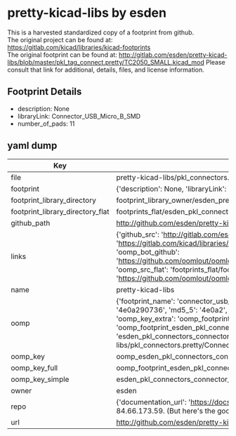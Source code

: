 # pretty-kicad-libs by esden  
This is a harvested standardized copy of a footprint from github.  
The original project can be found at:  
https://gitlab.com/kicad/libraries/kicad-footprints  
The original footprint can be found at:
http://gitlab.com/esden/pretty-kicad-libs/blob/master/pkl_tag_connect.pretty/TC2050_SMALL.kicad_mod
Please consult that link for additional, details, files, and license information.  
## Footprint Details
* description: None  
* libraryLink: Connector_USB_Micro_B_SMD  
* number_of_pads: 11  
## yaml dump  
| Key | Value |  
| --- | --- |  
| file | pretty-kicad-libs/pkl_connectors.pretty/Connector_USB_Micro_B_SMD.kicad_mod |  
| footprint | {'description': None, 'libraryLink': 'Connector_USB_Micro_B_SMD', 'number_of_pads': 11} |  
| footprint_library_directory | footprint_library_owner/esden_pretty-kicad-libs |  
| footprint_library_directory_flat | footprints_flat/esden_pkl_connectors_connector_usb_micro_b_smd/working |  
| github_path | http://github.com/esden/pretty-kicad-libs/blob/master/pkl_connectors.pretty/Connector_USB_Micro_B_SMD.kicad_mod |  
| links | {'github_src': 'http://gitlab.com/esden/pretty-kicad-libs/blob/master/pkl_tag_connect.pretty/TC2050_SMALL.kicad_mod', 'github_src_repo': 'https://gitlab.com/kicad/libraries/kicad-footprints', 'oomp_bot': 'footprints/esden_pkl_connectors_connector_usb_micro_b_smd/working', 'oomp_bot_github': 'https://github.com/oomlout/oomlout_oomp_footprint_bot/tree/main/footprints/esden_pkl_connectors_connector_usb_micro_b_smd/working', 'oomp_src_flat': 'footprints_flat/footprints_flat/esden_pkl_connectors_connector_usb_micro_b_smd/working', 'oomp_src_flat_github': 'https://github.com/oomlout/oomlout_oomp_footprint_src/tree/main/footprints_flat/esden_pkl_connectors_connector_usb_micro_b_smd/working'} |  
| name | pretty-kicad-libs |  
| oomp | {'footprint_name': 'connector_usb_micro_b_smd', 'library_name': 'pkl_connectors', 'md5': '4e0a290736d4eb57349be3ce54e1e0de', 'md5_10': '4e0a290736', 'md5_5': '4e0a2', 'md5_6': '4e0a29', 'oomp_key': 'oomp_esden_pkl_connectors_connector_usb_micro_b_smd', 'oomp_key_extra': 'oomp_footprint_esden_pkl_connectors_connector_usb_micro_b_smd', 'oomp_key_full': 'oomp_footprint_esden_pkl_connectors_connector_usb_micro_b_smd_4e0a29', 'oomp_key_simple': 'esden_pkl_connectors_connector_usb_micro_b_smd', 'original_filename': 'pretty-kicad-libs/pkl_connectors.pretty/Connector_USB_Micro_B_SMD.kicad_mod', 'owner_name': 'esden'} |  
| oomp_key | oomp_esden_pkl_connectors_connector_usb_micro_b_smd |  
| oomp_key_full | oomp_footprint_esden_pkl_connectors_connector_usb_micro_b_smd |  
| oomp_key_simple | esden_pkl_connectors_connector_usb_micro_b_smd |  
| owner | esden |  
| repo | {'documentation_url': 'https://docs.github.com/rest/overview/resources-in-the-rest-api#rate-limiting', 'message': "API rate limit exceeded for 84.66.173.59. (But here's the good news: Authenticated requests get a higher rate limit. Check out the documentation for more details.)"} |  
| url | http://github.com/esden/pretty-kicad-libs |  

